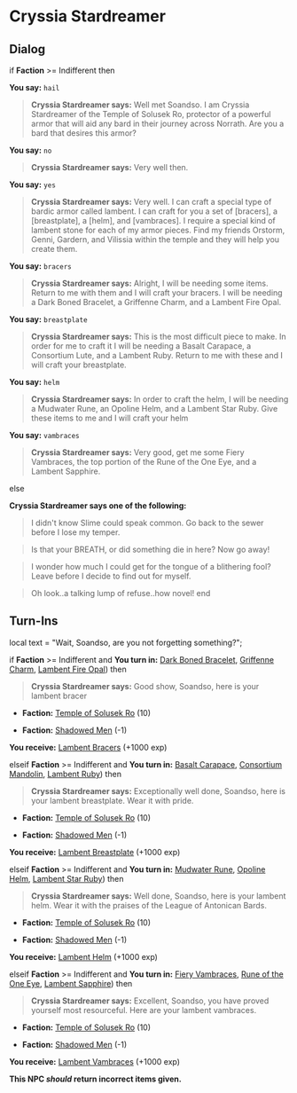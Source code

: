 # Cryssia Stardreamer


## Dialog

if **Faction** >= Indifferent then



**You say:** `hail`




>**Cryssia Stardreamer says:** Well met Soandso. I am Cryssia Stardreamer of the Temple of Solusek Ro, protector of a powerful armor that will aid any bard in their journey across Norrath.  Are you a bard that desires this armor?


**You say:** `no`




>**Cryssia Stardreamer says:** Very well then.


**You say:** `yes`




>**Cryssia Stardreamer says:** Very well. I can craft a special type of bardic armor called lambent.  I can craft for you a set of [bracers], a [breastplate], a [helm], and [vambraces]. I require a special kind of lambent stone for each of my armor pieces.  Find my friends Orstorm, Genni, Gardern, and Vilissia within the temple and they will help you create them.


**You say:** `bracers`




>**Cryssia Stardreamer says:** Alright, I will be needing some items. Return to me with them and I will craft your bracers. I will be needing a Dark Boned Bracelet, a Griffenne Charm, and a Lambent Fire Opal.


**You say:** `breastplate`




>**Cryssia Stardreamer says:** This is the most difficult piece to make. In order for me to craft it I will be needing a Basalt Carapace, a Consortium Lute, and a Lambent Ruby. Return to me with these and I will craft your breastplate.


**You say:** `helm`




>**Cryssia Stardreamer says:** In order to craft the helm, I will be needing a Mudwater Rune, an Opoline Helm, and a Lambent Star Ruby. Give these items to me and I will craft your helm


**You say:** `vambraces`




>**Cryssia Stardreamer says:** Very good, get me some Fiery Vambraces, the top portion of the Rune of the One Eye, and a Lambent Sapphire.


else


**Cryssia Stardreamer says one of the following:**

>I didn't know Slime could speak common.  Go back to the sewer before I lose my temper.

>Is that your BREATH, or did something die in here?  Now go away!

>I wonder how much I could get for the tongue of a blithering fool?  Leave before I decide to find out for myself.

>Oh look..a talking lump of refuse..how novel!
end

## Turn-Ins



local text = "Wait, Soandso, are you not forgetting something?";


if **Faction** >= Indifferent and  **You turn in:** [Dark Boned Bracelet](/item/10564), [Griffenne Charm](/item/10563), [Lambent Fire Opal](/item/10128)) then


>**Cryssia Stardreamer says:** Good show, Soandso, here is your lambent bracer


* __Faction:__ [Temple of Solusek Ro](/faction/415) (10)


* __Faction:__ [Shadowed Men](/faction/416) (-1)


 **You receive:**  [Lambent Bracers](/item/4156) (+1000 exp)

elseif **Faction** >= Indifferent and  **You turn in:** [Basalt Carapace](/item/4100), [Consortium Mandolin](/item/10565), [Lambent Ruby](/item/10118)) then


>**Cryssia Stardreamer says:** Exceptionally well done, Soandso, here is your lambent breastplate. Wear it with pride.


* __Faction:__ [Temple of Solusek Ro](/faction/415) (10)


* __Faction:__ [Shadowed Men](/faction/416) (-1)


 **You receive:**  [Lambent Breastplate](/item/4154) (+1000 exp)

elseif **Faction** >= Indifferent and  **You turn in:** [Mudwater Rune](/item/10559), [Opoline Helm](/item/4099), [Lambent Star Ruby](/item/10117)) then


>**Cryssia Stardreamer says:** Well done, Soandso, here is your lambent helm. Wear it with the praises of the League of Antonican Bards.


* __Faction:__ [Temple of Solusek Ro](/faction/415) (10)


* __Faction:__ [Shadowed Men](/faction/416) (-1)


 **You receive:**  [Lambent Helm](/item/4153) (+1000 exp)

elseif **Faction** >= Indifferent and  **You turn in:** [Fiery Vambraces](/item/4113), [Rune of the One Eye](/item/10560), [Lambent Sapphire](/item/10119)) then


>**Cryssia Stardreamer says:** Excellent, Soandso, you have proved yourself most resourceful. Here are your lambent vambraces.


* __Faction:__ [Temple of Solusek Ro](/faction/415) (10)


* __Faction:__ [Shadowed Men](/faction/416) (-1)


 **You receive:**  [Lambent Vambraces](/item/4155) (+1000 exp)

**This NPC *should* return incorrect items given.**





